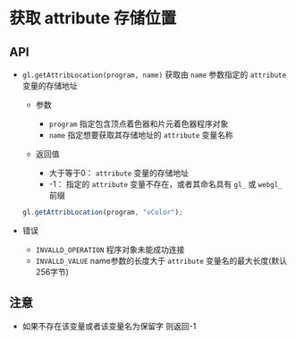 # 获取 attribute 存储位置

## API

+ `gl.getAttribLocation(program, name)` 获取由 `name` 参数指定的 `attribute` 变量的存储地址

  + 参数

    + `program` 指定包含顶点着色器和片元着色器程序对象
    + `name` 指定想要获取其存储地址的 `attribute` 变量名称

  + 返回值

    + 大于等于0： `attribute` 变量的存储地址
    + -1： 指定的 `attribute` 变量不存在，或者其命名具有 `gl_` 或 `webgl_` 前缀


  ```js
  gl.getAttribLocation(program, "vColor");
  ```

+ 错误

  + `INVALLD_OPERATION` 程序对象未能成功连接
  + `INVALLD_VALUE` name参数的长度大于 `attribute` 变量名的最大长度(默认256字节)


## 注意

+ 如果不存在该变量或者该变量名为保留字 则返回-1
